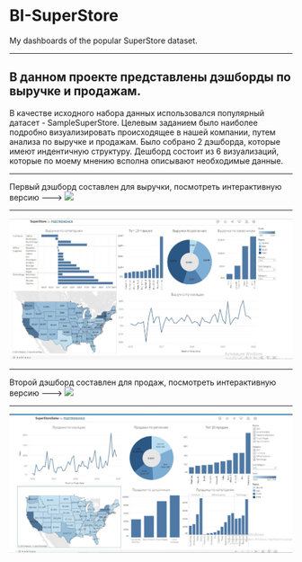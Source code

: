 # BI-SuperStore
My dashboards of the popular SuperStore dataset.
____
## В данном проекте представлены дэшборды по выручке и продажам.
В качестве исходного набора данных использовался популярный датасет - SampleSuperStore.
Целевым заданием было наиболее подробно визуализировать происходящее в нашей компании, путем анализа по выручке и продажам.
Было собрано 2 дэшборда, которые имеют индентичную структуру.
Дешборд состоит из 6 визуализаций, которые по моему мнению всполна описывают необходимые данные.
____
Первый дэшборд составлен для выручки, посмотреть интерактивную версию ---> [<img src="https://img.shields.io/badge/tableau-8B008B?style=for-the-badge&logo=tableau&logoColor=FFFF00">](https://public.tableau.com/app/profile/pozitronchick/viz/SuperStore_16746532727720/SuperStore)
____
![](/profit.jpg)
____
Второй дэшборд составлен для продаж, посмотреть интерактивную версию ---> [<img src="https://img.shields.io/badge/tableau-8B008B?style=for-the-badge&logo=tableau&logoColor=FFFF00">](https://public.tableau.com/app/profile/pozitronchick/viz/SuperStoreSales_16746554966510/SuperStoreSales)
____
![](/sales.jpg)
